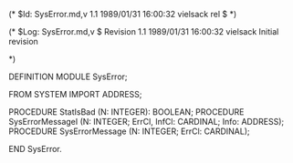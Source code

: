 (* $Id: SysError.md,v 1.1 1989/01/31 16:00:32 vielsack rel $ *)

(* $Log: SysError.md,v $
Revision 1.1  1989/01/31  16:00:32  vielsack
Initial revision

 *)

DEFINITION MODULE SysError;

FROM	SYSTEM		IMPORT	ADDRESS;

PROCEDURE StatIsBad (N: INTEGER): BOOLEAN;
PROCEDURE SysErrorMessageI (N: INTEGER; ErrCl, InfCl: CARDINAL; Info: ADDRESS);
PROCEDURE SysErrorMessage (N: INTEGER; ErrCl: CARDINAL);

END SysError.

